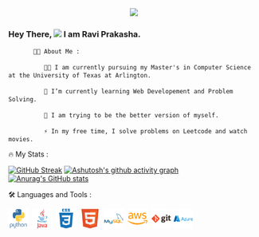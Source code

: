    <div id="header" align="center">
   <img src="https://media.giphy.com/media/M9gbBd9nbDrOTu1Mqx/giphy.gif" width="100"/>
   </div>
                                                   
                                                   
  <h3>
  Hey There, 
  <img src="https://media.giphy.com/media/hvRJCLFzcasrR4ia7z/giphy.gif" width="20px"/>
  I am Ravi Prakasha.
</h3>
              
           👨‍💻 About Me :  
    
              🧑‍🎓 I am currently pursuing my Master's in Computer Science at the University of Texas at Arlington.
                          
              🧠 I’m currently learning Web Developement and Problem Solving.
                      
              🌱 I am trying to be the better version of myself.
  
              ⚡ In my free time, I solve problems on Leetcode and watch movies.
   
               
   🔥 My Stats :

   [![GitHub Streak](http://github-readme-streak-stats.herokuapp.com?user=Ravi-7093&theme=vue-dark)](https://git.io/streak-stats) 
   [![Ashutosh's github activity graph](https://activity-graph.herokuapp.com/graph?username=Ravi-7093&theme=react-dark)](https://github.com/ashutosh00710/github-readme-activity-graph)
   [![Anurag's GitHub stats](https://github-readme-stats.vercel.app/api?username=Ravi-7093)](https://github.com/anuraghazra/github-readme-stats)


:hammer_and_wrench: Languages and Tools :
 
 <div>
  <img src="https://github.com/devicons/devicon/blob/master/icons/python/python-original-wordmark.svg" title="Python" alt="Python" width="40" height="40"/>&nbsp;
    <img src="https://github.com/devicons/devicon/blob/master/icons/java/java-original-wordmark.svg" title="Java" alt="Java" width="40" height="40"/>&nbsp;
  <img src="https://github.com/devicons/devicon/blob/master/icons/css3/css3-plain-wordmark.svg"  title="CSS3" alt="CSS" width="40" height="40"/>&nbsp;
  <img src="https://github.com/devicons/devicon/blob/master/icons/html5/html5-original.svg" title="HTML5" alt="HTML" width="40" height="40"/>&nbsp;
  <img src="https://github.com/devicons/devicon/blob/master/icons/mysql/mysql-original-wordmark.svg" title="MySQL"  alt="MySQL" width="40" height="40"/>&nbsp;
  <img src="https://github.com/devicons/devicon/blob/master/icons/amazonwebservices/amazonwebservices-plain-wordmark.svg" title="AWS" alt="AWS" width="40" height="40"/>&nbsp;
  <img src="https://github.com/devicons/devicon/blob/master/icons/git/git-original-wordmark.svg" title="Git" **alt="Git" width="40" height="40"/>
  <img src="https://github.com/devicons/devicon/blob/master/icons/azure/azure-original-wordmark.svg" title="Azure" **alt="Azure" width="40" height="40"/>
</div>

</div>





